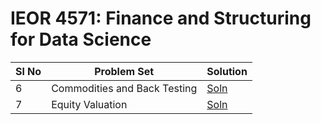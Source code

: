 # IEOR 4571: Finance and Structuring for Data Science

| Sl No | Problem Set                  | Solution                                       |
| ----- | ---------------------------- | ---------------------------------------------- |
| 6     | Commodities and Back Testing | [Soln](./solutions/hw6_Commodities.ipynb)      |
| 7     | Equity Valuation             | [Soln](./solutions/hw7_Equity_Valuation.ipynb) |
